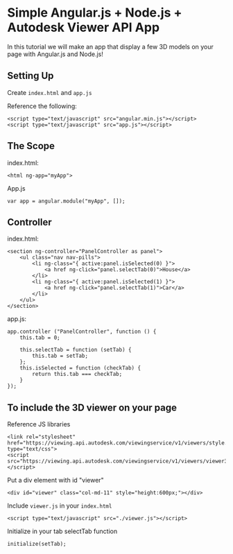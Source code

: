 # Simple Angular.js + Node.js + Autodesk Viewer API App
In this tutorial we will make an app that display a few 3D models on your page with Angular.js and Node.js!

## Setting Up
Create `index.html` and `app.js`

Reference the following:
```
<script type="text/javascript" src="angular.min.js"></script>
<script type="text/javascript" src="app.js"></script>
```

## The Scope
index.html:
```
<html ng-app="myApp">
```
App.js
```
var app = angular.module("myApp", []);
```

## Controller
index.html:
```
<section ng-controller="PanelController as panel">
	<ul class="nav nav-pills">
		<li ng-class="{ active:panel.isSelected(0) }">
			<a href ng-click="panel.selectTab(0)">House</a>
		</li>
		<li ng-class="{ active:panel.isSelected(1) }">
			<a href ng-click="panel.selectTab(1)">Car</a>
		</li>
	</ul>
</section>
```

app.js:
```
app.controller ("PanelController", function () {
	this.tab = 0;

	this.selectTab = function (setTab) {
		this.tab = setTab;
	};
	this.isSelected = function (checkTab) {
		return this.tab === checkTab;
	}
});
```

## To include the 3D viewer on your page
Reference JS libraries
```
<link rel="stylesheet" href="https://viewing.api.autodesk.com/viewingservice/v1/viewers/style.css" type="text/css">
<script src="https://viewing.api.autodesk.com/viewingservice/v1/viewers/viewer3D.min.js"></script>
```

Put a div element with id "viewer"
```
<div id="viewer" class="col-md-11" style="height:600px;"></div>
```

Include `viewer.js` in your `index.html`
```
<script type="text/javascript" src="./viewer.js"></script>
```

Initialize in your tab selectTab function
```
initialize(setTab);
```
